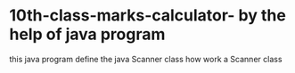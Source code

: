# 10th-class-marks-calculator- by the help of java program
this java program define the java Scanner class how work a Scanner class 

